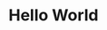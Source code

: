 ---
ee_id_thing: '149'
site: '1'
type: '2'
inv_num: 2010-081
add_credit:
url: 2010-081-hello-world
title: Hello World
year: '2010'
display_year: '2010'
medium: powder coated CNC bent stainless steel
dims: 34 5/16 x 4 1/4 x 5
pitch:
ps:
live_url:
youtube:
related_code: https://github.com/coryarcangel/Desktop-Wireform
imgs: hello-world-2010-081-full-database-ropac.jpg
subheading:
download:
commission:
related:
layout: things-i-made
---